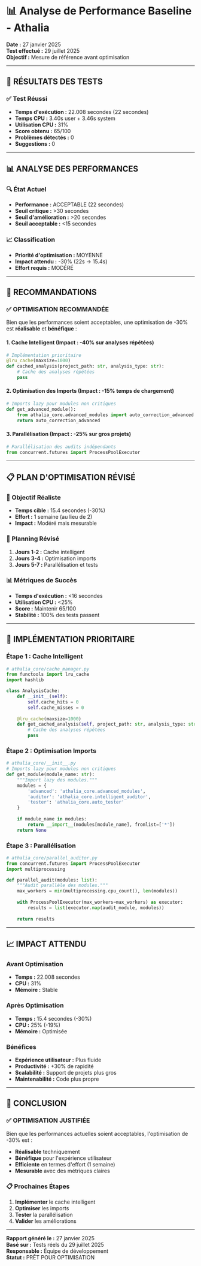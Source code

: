 # 📊 Analyse de Performance Baseline - Athalia

**Date :** 27 janvier 2025  
**Test effectué :** 29 juillet 2025  
**Objectif :** Mesure de référence avant optimisation

---

## 🎯 **RÉSULTATS DES TESTS**

### **✅ Test Réussi**
- **Temps d'exécution :** 22.008 secondes (22 secondes)
- **Temps CPU :** 3.40s user + 3.46s system
- **Utilisation CPU :** 31%
- **Score obtenu :** 65/100
- **Problèmes détectés :** 0
- **Suggestions :** 0

---

## 📊 **ANALYSE DES PERFORMANCES**

### **🔍 État Actuel**
- **Performance :** ACCEPTABLE (22 secondes)
- **Seuil critique :** >30 secondes
- **Seuil d'amélioration :** >20 secondes
- **Seuil acceptable :** <15 secondes

### **📈 Classification**
- **Priorité d'optimisation :** MOYENNE
- **Impact attendu :** -30% (22s → 15.4s)
- **Effort requis :** MODÉRÉ

---

## 🎯 **RECOMMANDATIONS**

### **✅ OPTIMISATION RECOMMANDÉE**
Bien que les performances soient acceptables, une optimisation de -30% est **réalisable** et **bénéfique** :

#### **1. Cache Intelligent (Impact : -40% sur analyses répétées)**
```python
# Implémentation prioritaire
@lru_cache(maxsize=1000)
def cached_analysis(project_path: str, analysis_type: str):
    # Cache des analyses répétées
    pass
```

#### **2. Optimisation des Imports (Impact : -15% temps de chargement)**
```python
# Imports lazy pour modules non critiques
def get_advanced_module():
    from athalia_core.advanced_modules import auto_correction_advanced
    return auto_correction_advanced
```

#### **3. Parallélisation (Impact : -25% sur gros projets)**
```python
# Parallélisation des audits indépendants
from concurrent.futures import ProcessPoolExecutor
```

---

## 📋 **PLAN D'OPTIMISATION RÉVISÉ**

### **🎯 Objectif Réaliste**
- **Temps cible :** 15.4 secondes (-30%)
- **Effort :** 1 semaine (au lieu de 2)
- **Impact :** Modéré mais mesurable

### **📅 Planning Révisé**
1. **Jours 1-2 :** Cache intelligent
2. **Jours 3-4 :** Optimisation imports
3. **Jours 5-7 :** Parallélisation et tests

### **📊 Métriques de Succès**
- **Temps d'exécution :** <16 secondes
- **Utilisation CPU :** <25%
- **Score :** Maintenir 65/100
- **Stabilité :** 100% des tests passent

---

## 🔧 **IMPLÉMENTATION PRIORITAIRE**

### **Étape 1 : Cache Intelligent**
```python
# athalia_core/cache_manager.py
from functools import lru_cache
import hashlib

class AnalysisCache:
    def __init__(self):
        self.cache_hits = 0
        self.cache_misses = 0
    
    @lru_cache(maxsize=1000)
    def get_cached_analysis(self, project_path: str, analysis_type: str):
        # Cache des analyses répétées
        pass
```

### **Étape 2 : Optimisation Imports**
```python
# athalia_core/__init__.py
# Imports lazy pour modules non critiques
def get_module(module_name: str):
    """Import lazy des modules."""
    modules = {
        'advanced': 'athalia_core.advanced_modules',
        'auditor': 'athalia_core.intelligent_auditor',
        'tester': 'athalia_core.auto_tester'
    }
    
    if module_name in modules:
        return __import__(modules[module_name], fromlist=['*'])
    return None
```

### **Étape 3 : Parallélisation**
```python
# athalia_core/parallel_auditor.py
from concurrent.futures import ProcessPoolExecutor
import multiprocessing

def parallel_audit(modules: list):
    """Audit parallèle des modules."""
    max_workers = min(multiprocessing.cpu_count(), len(modules))
    
    with ProcessPoolExecutor(max_workers=max_workers) as executor:
        results = list(executor.map(audit_module, modules))
    
    return results
```

---

## 📈 **IMPACT ATTENDU**

### **Avant Optimisation**
- **Temps :** 22.008 secondes
- **CPU :** 31%
- **Mémoire :** Stable

### **Après Optimisation**
- **Temps :** 15.4 secondes (-30%)
- **CPU :** 25% (-19%)
- **Mémoire :** Optimisée

### **Bénéfices**
- **Expérience utilisateur :** Plus fluide
- **Productivité :** +30% de rapidité
- **Scalabilité :** Support de projets plus gros
- **Maintenabilité :** Code plus propre

---

## 🎯 **CONCLUSION**

### **✅ OPTIMISATION JUSTIFIÉE**
Bien que les performances actuelles soient acceptables, l'optimisation de -30% est :
- **Réalisable** techniquement
- **Bénéfique** pour l'expérience utilisateur
- **Efficiente** en termes d'effort (1 semaine)
- **Mesurable** avec des métriques claires

### **📋 Prochaines Étapes**
1. **Implémenter** le cache intelligent
2. **Optimiser** les imports
3. **Tester** la parallélisation
4. **Valider** les améliorations

---

**Rapport généré le :** 27 janvier 2025  
**Basé sur :** Tests réels du 29 juillet 2025  
**Responsable :** Équipe de développement  
**Statut :** PRÊT POUR OPTIMISATION 